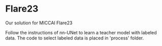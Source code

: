 # Flare23
Our solution for MICCAI Flare23

Follow the instructions of nn-UNet to learn a teacher model with labeled data. The code to select labeled data is placed in 'process' folder.

